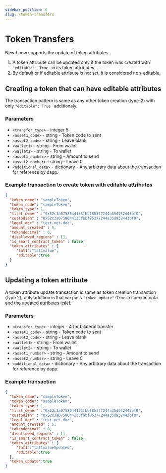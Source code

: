 ```yaml
---
sidebar_position: 6
slug: /token-transfers
---
```



# Token Transfers

Newrl now supports the update of token attributes.

1. A token attribute can be updated only if the token was created with  ```"editable": True ``` in its token attributes .
2. By default or if editable attribute is not set, it is considered non-editable.

## Creating a token that can have editable attributes
The transaction pattern is same as any other token creation (type-2) with only ```"editable": True ``` additionaly. 
### Parameters
- `<transfer_type>` - integer 5
- `<asset1_code>` - string - Token code to sent
- `<asset2_code>` - string - Leave blank
- `<wallet1>` - string - From wallet
- `<wallet2>` - string - To wallet
- `<asset1_number>` - string - Amount to send
- `<asset2_number>` - string - Leave 0
- `<additional_data>` - dictionary - Any arbitrary data about the transaction for reference by dapp.


### Example transaction to create token with editable attributes
```json
{
  "token_name": "sampleToken",
  "token_code": "sampleToken",
  "token_type": 1,
  "first_owner" :"0x52c3a0758644133fbbf85377244a35d932443bf0",
  "custodian" : "0x52c3a0758644133fbbf85377244a35d932443bf0",
  "legal_doc" : "test-net-doc",
  "amount_created" : 5,
  "tokendecimal" : 0,
  "disallowed_regions" : [],
  "is_smart_contract_token" : false,
  "token_attributes" : {
     "tat1":"tat1value",
     "editable":true
  }
}

```

## Updating a token attribute

A token attribute update transaction is same as token creation transaction (type 2), only addition is that we pass ```"token_update":True``` in specific data and the updated attributes itslef.

### Parameters
- `<transfer_type>` - integer - 4 for bilateral transfer
- `<asset1_code>` - string - Token code to sent
- `<asset2_code>` - string - Leave blank
- `<wallet1>` - string - From wallet
- `<wallet2>` - string - To wallet
- `<asset1_number>` - string - Amount to send
- `<asset2_number>` - string - Leave 0
- `<additional_data>` - dictionary - Any arbitrary data about the transaction for reference by dapp.


### Example transaction
```json
{
  "token_name": "sampleToken",
  "token_code": "sampleToken",
  "token_type": 1,
  "first_owner" :"0x52c3a0758644133fbbf85377244a35d932443bf0",
  "custodian" : "0x52c3a0758644133fbbf85377244a35d932443bf0",
  "legal_doc" : "test-net-doc",
  "amount_created" : 5,
  "tokendecimal" : 0,
  "disallowed_regions" : [],
  "is_smart_contract_token" : false,
  "token_attributes" : {
     "tat1":"tat1valueUpdated",
     "editable":true
  },
  "token_update":true
}
```
